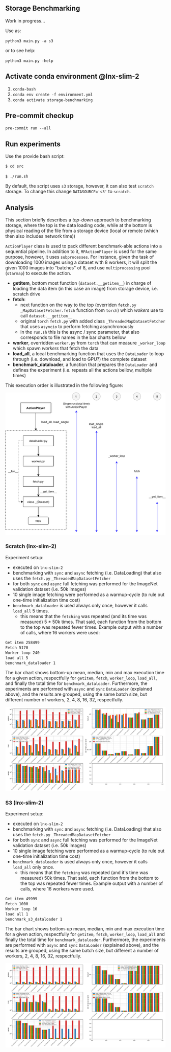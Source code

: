 ## Storage Benchmarking

Work in progress...

Use as:

`python3 main.py -a s3`

or to see help:

`python3 main.py -help`

## Activate conda environment @lnx-slim-2

 1) `conda-bash`
 2) `conda env create -f environment.yml`
 3) `conda activate storage-benchmarking`

## Pre-commit checkup

 `pre-commit run --all`

## Run experiments

Use the provide bash script:

```buildoutcfg
$ cd src 

$ ./run.sh
```
By default, the script uses `s3` storage, however, it can also test `scratch` storage. To change this change `DATASOURCE='s3'` to `scratch`. 

## Analysis

This section briefly describes a _top-down_ approach to benchmarking storage, where the top is the data loading code, while at the bottom
is physical reading of the file from a storage device (local or remote (which then also includes network time))

`ActionPlayer` class is used to pack different benchmark-able actions into a sequential pipeline. In addition to it, 
`MPActionPlayer` is used for the same purpose, however, it uses `subprocesses`. For instance, given the task of downloading 
1000 images using a dataset with 8 workers, it will split the given 1000 images into "batches" of 8, and use `multiprocessing` pool (`starmap`) to execute the action.

 - **getitem**, bottom most function (`dataset.__getitem__`) in charge of loading the data item (in this case an image) from storage device, i.e. scratch drive
 - **fetch**: 
   - next function on the way to the top (overriden `fetch.py` `_MapDatasetFetcher.fetch` function from `torch`) which _wokers_ use to call `dataset.__getitem__`
   - original `torch` `fetch.py` with added class `_ThreadedMapDatasetFetcher` that uses `asyncio` to perform fetching asynchronously
   - in the `run.sh` this is the async / sync parameter, that also corresponds to file names in the bar charts bellow 
 - **worker**, overridden `worker.py` from `torch` that can measure `_worker_loop` which spawn _workers_ that fetch the data
 - **load_all**, a local benchmarking function that uses the `DataLoader` to loop through (i.e. download, and load to GPU?) the complete dataset 
 - **benchmark_dataloader**, a function that prepares the `DataLoader` and defines the experiment (i.e. repeats all the actions bellow, multiple times)

This execution order is illustrated in the following figure:

![Exec path](doc/exec-path.png)

### Scratch (lnx-slim-2)

Experiment setup:
 - executed on `lnx-slim-2`
 - benchmarking with `sync` and `async` fetching (i.e. DataLoading) that also uses the `fetch.py` `_ThreadedMapDatasetFetcher`
 - for both `sync` and `async` full fetching was performed for the ImageNet validation dataset (i.e. 50k images)
 - 10 single image fetching were performed as a warmup-cycle (to rule out one-time initialization time cost)
 - `benchmark_dataloader` is used always only once, however it calls `load_all` 5 times.
   - this means that the `fetching` was repeated (and its time was measured) 5 * 50k times. That said, each function from the bottom to the top was repeated fewer times. Example output with a number of calls, where 16 workers were used:
 
 ```buildoutcfg
Get item 258499
Fetch 5170
Worker loop 240
load all 5
benchmark_dataloader 1
```

The bar chart shows bottom-up mean, median, min and max execution time for a given action, respectfully for `getitem`, `fetch`, `worker_loop`, `load_all`, and finally the total time for `benchmark_dataloader`.
Furthermore, the experiments are performed with `async` and `sync` `DataLoader` (explained above), and the results are grouped, using the same batch size, but different 
number of workers, 2, 4, 8, 16, 32, respectfully. 

![Exec path](doc/storage-scratch.png)

### S3 (lnx-slim-2)

Experiment setup:
 - executed on `lnx-slim-2`
 - benchmarking with `sync` and `async` fetching (i.e. DataLoading) that also uses the `fetch.py` `_ThreadedMapDatasetFetcher`
 - for both `sync` and `async` full fetching was performed for the ImageNet validation dataset (i.e. 50k images)
 - 10 single image fetching were performed as a warmup-cycle (to rule out one-time initialization time cost)
 - `benchmark_dataloader` is used always only once, however it calls `load_all` only once.
   - this means that the `fetching` was repeated (and it's time was measured) 50k times. That said, each function from the bottom to the top was repeated fewer times. Example output with a number of calls, where 16 workers were used.
 
 ```buildoutcfg
Get item 49999
Fetch 1000
Worker loop 16
load all 1
benchmark_s3_dataloader 1
```

The bar chart shows bottom-up mean, median, min and max execution time for a given action, respectfully for `getitem`, `fetch`, `worker_loop`, `load_all` and finally the total time for `benchmark_dataloader`.
Furthermore, the experiments are performed with `async` and `sync` `DataLoader` (explained above), and the results are grouped, using the same batch size, but different a
number of workers, 2, 4, 8, 16, 32, respectfully. 

![Exec path](doc/storage-s3.png)


